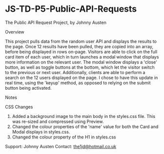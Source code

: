 # JS-TD-P5-Public-API-Requests
 
The Public API Request Project, by Johnny Austen

Overview

This project pulls data from the random user API and displays the results to the page. Once 12 results have been pulled,
they are copied into an array, before being displayed in rows on-page. Visitors are able to click on the full card item of each
user, which in turn launches a modal window that displays more information on the relevant user. The modal window displays a 
'close' button, as well as toggle buttons at the bottom, which let the visitor switch to the previous or next user. Additionally,
clients are able to perform a search on the 12 users displayed on the page. I chose to have this update in real time, using the
'keyup' method, as opposed to relying on the submit button being activated.

Notes

CSS Changes

1) Added a background image to the main body in the styles.css file. This was re-sized and compressed using Preview.
2) Changed the colour properties of the 'name' value for both the Card and Modal displays in styles.css.
3) Changed the colour property of the H1 in styles.css

Support: Johnny Austen
Contact: the1jd@hotmail.co.uk